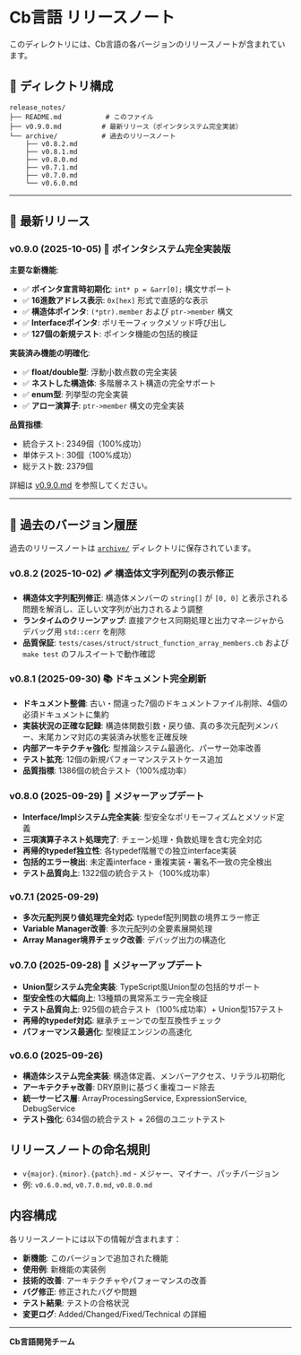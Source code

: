 # Cb言語 リリースノート

このディレクトリには、Cb言語の各バージョンのリリースノートが含まれています。

## 📂 ディレクトリ構成

```
release_notes/
├── README.md           # このファイル
├── v0.9.0.md          # 最新リリース（ポインタシステム完全実装）
└── archive/           # 過去のリリースノート
    ├── v0.8.2.md
    ├── v0.8.1.md
    ├── v0.8.0.md
    ├── v0.7.1.md
    ├── v0.7.0.md
    └── v0.6.0.md
```

---

## 🎯 最新リリース

### v0.9.0 (2025-10-05) 🎉 **ポインタシステム完全実装版**

**主要な新機能**:
- ✅ **ポインタ宣言時初期化**: `int* p = &arr[0];` 構文サポート
- ✅ **16進数アドレス表示**: `0x[hex]` 形式で直感的な表示
- ✅ **構造体ポインタ**: `(*ptr).member` および `ptr->member` 構文
- ✅ **Interfaceポインタ**: ポリモーフィックメソッド呼び出し
- ✅ **127個の新規テスト**: ポインタ機能の包括的検証

**実装済み機能の明確化**:
- ✅ **float/double型**: 浮動小数点数の完全実装
- ✅ **ネストした構造体**: 多階層ネスト構造の完全サポート
- ✅ **enum型**: 列挙型の完全実装
- ✅ **アロー演算子**: `ptr->member` 構文の完全実装

**品質指標**:
- 統合テスト: 2349個（100%成功）
- 単体テスト: 30個（100%成功）
- 総テスト数: 2379個

詳細は [v0.9.0.md](v0.9.0.md) を参照してください。

---

## 📜 過去のバージョン履歴

過去のリリースノートは [`archive/`](archive/) ディレクトリに保存されています。

### v0.8.2 (2025-10-02) 🩹 **構造体文字列配列の表示修正**
- **構造体文字列配列修正**: 構造体メンバーの `string[]` が `[0, 0]` と表示される問題を解消し、正しい文字列が出力されるよう調整
- **ランタイムのクリーンアップ**: 直接アクセス同期処理と出力マネージャからデバッグ用 `std::cerr` を削除
- **品質保証**: `tests/cases/struct/struct_function_array_members.cb` および `make test` のフルスイートで動作確認

### v0.8.1 (2025-09-30) 📚 **ドキュメント完全刷新**
- **ドキュメント整備**: 古い・間違った7個のドキュメントファイル削除、4個の必須ドキュメントに集約
- **実装状況の正確な記録**: 構造体関数引数・戻り値、真の多次元配列メンバー、末尾カンマ対応の実装済み状態を正確反映
- **内部アーキテクチャ強化**: 型推論システム最適化、パーサー効率改善
- **テスト拡充**: 12個の新規パフォーマンステストケース追加
- **品質指標**: 1386個の統合テスト（100%成功率）

### v0.8.0 (2025-09-29) 🎉 **メジャーアップデート**
- **Interface/Implシステム完全実装**: 型安全なポリモーフィズムとメソッド定義
- **三項演算子ネスト処理完了**: チェーン処理・負数処理を含む完全対応
- **再帰的typedef独立性**: 各typedef階層での独立interface実装
- **包括的エラー検出**: 未定義interface・重複実装・署名不一致の完全検出
- **テスト品質向上**: 1322個の統合テスト（100%成功率）

### v0.7.1 (2025-09-29)
- **多次元配列戻り値処理完全対応**: typedef配列関数の境界エラー修正
- **Variable Manager改善**: 多次元配列の全要素展開処理
- **Array Manager境界チェック改善**: デバッグ出力の構造化

### v0.7.0 (2025-09-28) 🎉 **メジャーアップデート**
- **Union型システム完全実装**: TypeScript風Union型の包括的サポート
- **型安全性の大幅向上**: 13種類の異常系エラー完全検証
- **テスト品質向上**: 925個の統合テスト（100%成功率）+ Union型157テスト
- **再帰的typedef対応**: 継承チェーンでの型互換性チェック
- **パフォーマンス最適化**: 型検証エンジンの高速化

### v0.6.0 (2025-09-26)
- **構造体システム完全実装**: 構造体定義、メンバーアクセス、リテラル初期化
- **アーキテクチャ改善**: DRY原則に基づく重複コード除去
- **統一サービス層**: ArrayProcessingService, ExpressionService, DebugService
- **テスト強化**: 634個の統合テスト + 26個のユニットテスト

## リリースノートの命名規則

- `v{major}.{minor}.{patch}.md` - メジャー、マイナー、パッチバージョン
- 例: `v0.6.0.md`, `v0.7.0.md`, `v0.8.0.md`

## 内容構成

各リリースノートには以下の情報が含まれます：

- **新機能**: このバージョンで追加された機能
- **使用例**: 新機能の実装例
- **技術的改善**: アーキテクチャやパフォーマンスの改善
- **バグ修正**: 修正されたバグや問題
- **テスト結果**: テストの合格状況
- **変更ログ**: Added/Changed/Fixed/Technical の詳細

---
**Cb言語開発チーム**
